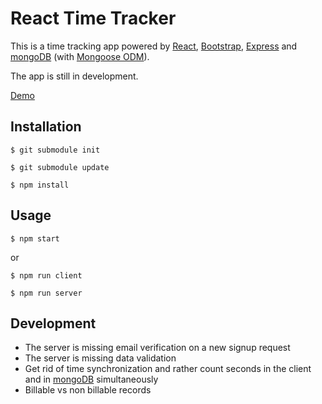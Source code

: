 # React Time Tracker  
This is a time tracking app powered by [React](https://reactjs.org), [Bootstrap](https://getbootstrap.com), [Express](https://expressjs.com) and [mongoDB](https://www.mongodb.com) (with [Mongoose ODM](http://mongoosejs.com)).  

The app is still in development.

[Demo](https://my-react-time-tracker.herokuapp.com)  

## Installation
```
$ git submodule init
```
```
$ git submodule update
```
```
$ npm install
```
## Usage
```
$ npm start
```
or    
```
$ npm run client
```
```
$ npm run server
```
## Development
- The server is missing email verification on a new signup request
- The server is missing data validation
- Get rid of time synchronization and rather count seconds in the client and in [mongoDB](https://www.mongodb.com) simultaneously
- Billable vs non billable records
